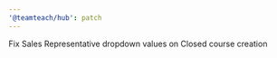 ```yaml
---
'@teamteach/hub': patch
---
```


Fix Sales Representative dropdown values on Closed course creation
